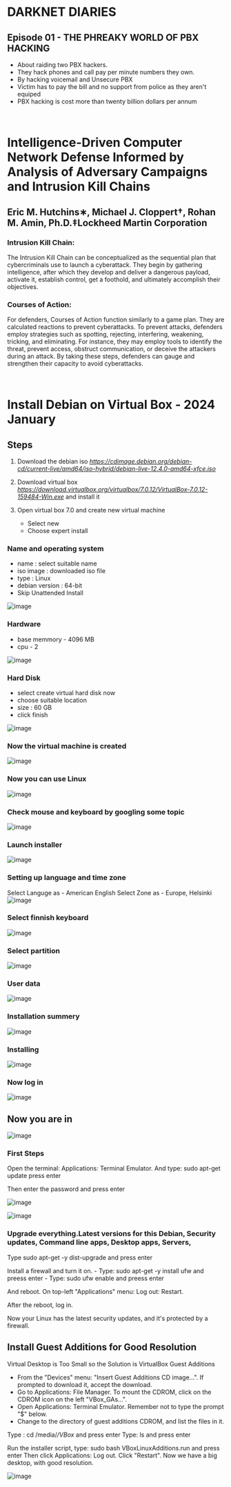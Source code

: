 # DARKNET DIARIES

## Episode 01 - THE PHREAKY WORLD OF PBX HACKING

- About raiding two PBX hackers. 
- They hack phones and call pay per minute numbers they own.
- By hacking voicemail and Unsecure PBX
- Victim has to pay the bill and no support from police as they aren't equiped 
- PBX hacking is cost more than twenty billion dollars per annum

</br>

# Intelligence-Driven Computer Network Defense Informed by Analysis of Adversary Campaigns and Intrusion Kill Chains
   ## Eric M. Hutchins∗, Michael J. Cloppert†, Rohan M. Amin, Ph.D.‡Lockheed Martin Corporation

### Intrusion Kill Chain: 
The Intrusion Kill Chain can be conceptualized as the sequential plan that cybercriminals use to launch a cyberattack. They begin by gathering intelligence, after which they develop and deliver a dangerous payload, activate it, establish control, get a foothold, and ultimately accomplish their objectives.


### Courses of Action: 
For defenders, Courses of Action function similarly to a game plan. They are calculated reactions to prevent cyberattacks. To prevent attacks, defenders employ strategies such as spotting, rejecting, interfering, weakening, tricking, and eliminating. For instance, they may employ tools to identify the threat, prevent access, obstruct communication, or deceive the attackers during an attack. By taking these steps, defenders can gauge and strengthen their capacity to avoid cyberattacks.

</br>


# Install Debian on Virtual Box - 2024 January


## Steps

1. Download the debian iso
*https://cdimage.debian.org/debian-cd/current-live/amd64/iso-hybrid/debian-live-12.4.0-amd64-xfce.iso*

2. Download virtual box 
*https://download.virtualbox.org/virtualbox/7.0.12/VirtualBox-7.0.12-159484-Win.exe* and install it

3. Open virtual box 7.0 and create new virtual machine
   -   Select new
   -   Choose expert install

### Name and operating system
   - name : select suitable name
   - iso image : downloaded iso file
   - type : Linux
   - debian version : 64-bit
   - Skip Unattended Install

          
   ![image](https://github.com/Ruwan0127/rumarkdown/assets/144318600/e03700d0-4d0a-471e-911e-3ebc7b456321)


### Hardware
   - base memmory - 4096 MB
   - cpu - 2

   
   ![image](https://github.com/Ruwan0127/rumarkdown/assets/144318600/df613484-8422-48f2-910a-dfc866104ec6)

### Hard Disk
  - select create virtual hard disk now
  - choose suitable location
  - size : 60 GB
  - click finish


 ![image](https://github.com/Ruwan0127/rumarkdown/assets/144318600/a31ee47b-ae8d-498f-a61f-d2f67925732e)



### Now the virtual machine is created

![image](https://github.com/Ruwan0127/rumarkdown/assets/144318600/1ecb0e99-e00e-48ea-ad29-ed50ccde5f8b)




### Now you can use Linux 

![image](https://github.com/Ruwan0127/rumarkdown/assets/144318600/cee37a41-9233-47e1-83fd-6b9993191ec2)


### Check mouse and keyboard by googling some topic

![image](https://github.com/Ruwan0127/rumarkdown/assets/144318600/087b4cee-d063-49d8-8de4-f2ed2d97aa15)


### Launch installer 
![image](https://github.com/Ruwan0127/rumarkdown/assets/144318600/15d9867d-039d-4a8f-b1d1-2de8c6f9863f)


### Setting up language and time zone
Select Languge as - American English
Select Zone as - Europe, Helsinki
![image](https://github.com/Ruwan0127/rumarkdown/assets/144318600/681a06ea-a13c-4457-a090-2f5a8d76fd27)



### Select finnish keyboard

![image](https://github.com/Ruwan0127/rumarkdown/assets/144318600/b27a7307-fc43-45d7-af24-61bc9f422923)



### Select partition

![image](https://github.com/Ruwan0127/rumarkdown/assets/144318600/d054efb5-9a83-4287-a9e5-17bdfb682d5d)



### User data
![image](https://github.com/Ruwan0127/rumarkdown/assets/144318600/efe5f9c6-e857-4984-bb54-9b267a4927c5)



### Installation summery
![image](https://github.com/Ruwan0127/rumarkdown/assets/144318600/61f8dd72-2ec0-4fdc-9f20-f80669d87be9)


### Installing
![image](https://github.com/Ruwan0127/rumarkdown/assets/144318600/7e5a4bfc-22c4-47be-8879-38b31ac99ae2)


### Now log in
![image](https://github.com/Ruwan0127/rumarkdown/assets/144318600/68fc910d-2658-4b92-b2f8-d9870b3e1211)



## Now you are in
![image](https://github.com/Ruwan0127/rumarkdown/assets/144318600/52416407-499e-4f57-ad39-eb8c6fd81161)


### First Steps
Open the terminal: Applications: Terminal Emulator.
And type: sudo apt-get update press enter

Then enter the password and press enter

![image](https://github.com/Ruwan0127/rumarkdown/assets/144318600/d4f6f9ff-6781-4c7a-b48a-94090a0ecb7c)

![image](https://github.com/Ruwan0127/rumarkdown/assets/144318600/25151783-cee3-4a11-8467-b9ba5756ff0d)

### Upgrade everything.Latest versions for this Debian, Security updates, Command line apps, Desktop apps, Servers,

Type sudo apt-get -y dist-upgrade and press enter

Install a firewall and turn it on.
    - Type: sudo apt-get -y install ufw and preess enter
    - Type: sudo ufw enable and preess enter

And reboot. On top-left "Applications" menu: Log out: Restart.

After the reboot, log in.

Now your Linux has the latest security updates, and it's protected by a firewall.

## Install Guest Additions for Good Resolution 

Virtual Desktop is Too Small so the Solution is VirtualBox Guest Additions

- From the "Devices" menu: "Insert Guest Additions CD image...". If prompted to download it, accept the download.
- Go to Applications: File Manager. To mount the CDROM, click on the CDROM icon on the left "VBox_GAs...".
- Open Applications: Terminal Emulator. Remember not to type the prompt "$" below.
- Change to the directory of guest additions CDROM, and list the files in it.

Type : cd /media/*/VBox* and press enter
Type: ls and press enter

Run the installer script, type: sudo bash VBoxLinuxAdditions.run and press enter
Then click Applications: Log out. Click "Restart".
Now we have a big desktop, with good resolution.

![image](https://github.com/Ruwan0127/rumarkdown/assets/144318600/039633e6-2cea-4551-9465-c363f89645cb)


















